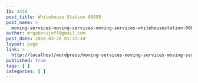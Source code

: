 ```yaml
---
ID: 3448
post_title: Whitehouse Station 08889
post_name: >
  moving-services-moving-services-moving-services-whitehousestation-08889
author: mrgabonijeff@gmail.com
post_date: 2018-03-28 01:37:34
layout: page
link: >
  http://localhost/wordpress/moving-services-moving-services-moving-services-whitehousestation-08889/
published: true
tags: [ ]
categories: [ ]
---
```

